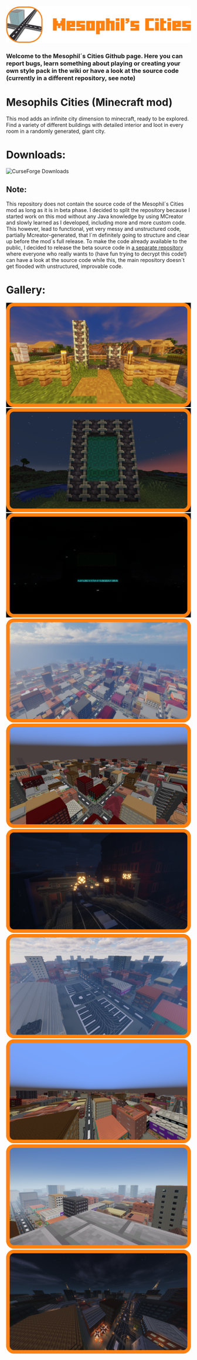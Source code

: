 ![# Mesophil´s Cities](https://raw.githubusercontent.com/Quatryl23/Mesophils-Cities/main/images/icons/mesophils_cities_icon_with_mod_name.png)
### Welcome to the Mesophil´s Cities Github page. Here you can report bugs, learn something about playing or creating your own style pack in the wiki or have a look at the source code (currently in a different repository, see note)

# Mesophils Cities (Minecraft mod)
This mod adds an infinite city dimension to minecraft, ready to be explored. Find a variety of different buildings with detailed interior and loot in every room in a randomly generated, giant city.

# Downloads:
![CurseForge Downloads](https://img.shields.io/curseforge/dt/1368456?style=plastic&logo=CurseForge&logoColor=%23ff8110&label=CurseForge&color=%23ff8110)

## Note: 
This repository does not contain the source code of the Mesophil´s Cities mod as long as it is in beta phase. I decided to split the repository because I started work on this mod without any Java knowledge by using MCreator and slowly learned as I developed, including more and more custom code. This however, lead to functional, yet very messy and unstructured code, partially Mcreator-generated,  that I´m definitely going to structure and clear up before the mod´s full release.
To make the code already available to the public, I decided to release the beta source code in [a separate repository](https://github.com/Quatryl23/Mesophils-Cities-beta) where everyone who really wants to (have fun trying to decrypt this code!) can have a look at the source code while this, the main repository doesn´t get flooded with unstructured, improvable code.

# Gallery:
![# Mesophil´s Cities](https://raw.githubusercontent.com/Quatryl23/Mesophils-Cities/main/images/screenshots/city_portal_view_1.png)
![# Mesophil´s Cities](https://raw.githubusercontent.com/Quatryl23/Mesophils-Cities/main/images/screenshots/city_portal_view_2.png)
![# Mesophil´s Cities](https://raw.githubusercontent.com/Quatryl23/Mesophils-Cities/main/images/screenshots/city_portal_view_3.png)
![# Mesophil´s Cities](https://raw.githubusercontent.com/Quatryl23/Mesophils-Cities/main/images/screenshots/city_classic_view_2.png)
![# Mesophil´s Cities](https://raw.githubusercontent.com/Quatryl23/Mesophils-Cities/main/images/screenshots/city_classic_view_7.png)
![# Mesophil´s Cities](https://raw.githubusercontent.com/Quatryl23/Mesophils-Cities/main/images/screenshots/city_classic_view_3.png)
![# Mesophil´s Cities](https://raw.githubusercontent.com/Quatryl23/Mesophils-Cities/main/images/screenshots/city_classic_view_4.png)
![# Mesophil´s Cities](https://raw.githubusercontent.com/Quatryl23/Mesophils-Cities/main/images/screenshots/city_classic_view_5.png)
![# Mesophil´s Cities](https://raw.githubusercontent.com/Quatryl23/Mesophils-Cities/main/images/screenshots/city_classic_view_1.png)
![# Mesophil´s Cities](https://raw.githubusercontent.com/Quatryl23/Mesophils-Cities/main/images/screenshots/city_classic_view_6.png)
